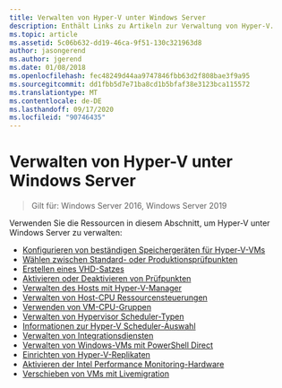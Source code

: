 ```yaml
---
title: Verwalten von Hyper-V unter Windows Server
description: Enthält Links zu Artikeln zur Verwaltung von Hyper-V.
ms.topic: article
ms.assetid: 5c06b632-dd19-46ca-9f51-130c321963d8
author: jasongerend
ms.author: jgerend
ms.date: 01/08/2018
ms.openlocfilehash: fec48249d44aa9747846fbb63d2f808bae3f9a95
ms.sourcegitcommit: dd1fbb5d7e71ba8cd1b5bfaf38e3123bca115572
ms.translationtype: MT
ms.contentlocale: de-DE
ms.lasthandoff: 09/17/2020
ms.locfileid: "90746435"
---
```

# <a name="manage-hyper-v-on-windows-server"></a>Verwalten von Hyper-V unter Windows Server

>Gilt für: Windows Server 2016, Windows Server 2019

Verwenden Sie die Ressourcen in diesem Abschnitt, um Hyper-V unter Windows Server zu verwalten:

- [Konfigurieren von beständigen Speichergeräten für Hyper-V-VMs](persistent-memory-cmdlets.md)
- [Wählen zwischen Standard- oder Produktionsprüfpunkten](Choose-between-standard-or-production-checkpoints-in-Hyper-V.md)
- [Erstellen eines VHD-Satzes](Create-VHDSet-file.md)
- [Aktivieren oder Deaktivieren von Prüfpunkten](Enable-or-disable-checkpoints-in-Hyper-V.md)
- [Verwalten des Hosts mit Hyper-V-Manager](Remotely-manage-Hyper-V-hosts.md)
- [Verwalten von Host-CPU Ressourcensteuerungen](manage-hyper-v-minroot-2016.md)
- [Verwenden von VM-CPU-Gruppen](manage-hyper-v-cpugroups.md)
- [Verwalten von Hypervisor Scheduler-Typen](manage-hyper-v-scheduler-types.md)
- [Informationen zur Hyper-V Scheduler-Auswahl](about-hyper-v-scheduler-type-selection.md)
- [Verwalten von Integrationsdiensten](Manage-Hyper-V-integration-services.md)
- [Verwalten von Windows-VMs mit PowerShell Direct](Manage-Windows-virtual-machines-with-powershell-direct.md)
- [Einrichten von Hyper-V-Replikaten](Set-up-Hyper-V-Replica.md)
- [Aktivieren der Intel Performance Monitoring-Hardware](Performance-Monitoring-Hardware.md)
- [Verschieben von VMs mit Livemigration](Live-migration-overview.md)

